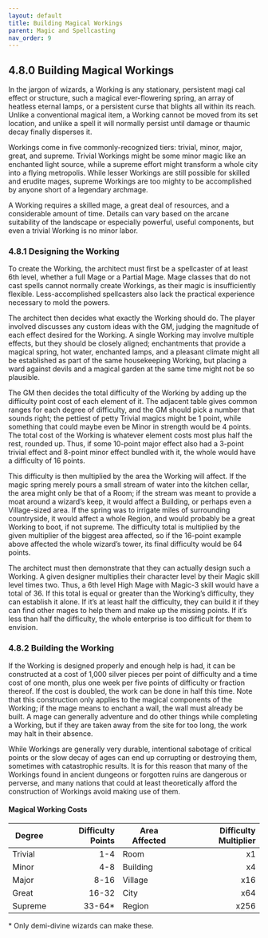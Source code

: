 ```yaml
---
layout: default
title: Building Magical Workings
parent: Magic and Spellcasting
nav_order: 9
---
```


## 4.8.0 Building Magical Workings

In the jargon of wizards, a Working is any stationary, persistent magi cal effect or structure, such a magical ever-flowering spring, an array of heatless eternal lamps, or a persistent curse that blights all within its reach.
Unlike a conventional magical item, a Working cannot be moved from its set location, and unlike a spell it will normally persist until damage or thaumic decay finally disperses it.

Workings come in five commonly-recognized tiers: trivial, minor, major, great, and supreme.
Trivial Workings might be some minor magic like an enchanted light source, while a supreme effort might transform a whole city into a flying metropolis.
While lesser Workings are still possible for skilled and erudite mages, supreme Workings are too mighty to be accomplished by anyone short of a legendary archmage.

A Working requires a skilled mage, a great deal of resources, and a considerable amount of time.
Details can vary based on the arcane suitability of the landscape or especially powerful, useful components, but even a trivial Working is no minor labor.

### 4.8.1 Designing the Working

To create the Working, the architect must first be a spellcaster of at least 6th level, whether a full Mage or a Partial Mage.
Mage classes that do not cast spells cannot normally create Workings, as their magic is insufficiently flexible.
Less-accomplished spellcasters also lack the practical experience necessary to mold the powers.

The architect then decides what exactly the Working should do.
The player involved discusses any custom ideas with the GM, judging the magnitude of each effect desired for the Working.
A single Working may involve multiple effects, but they should be closely aligned; enchantments that provide a magical spring, hot water, enchanted lamps, and a pleasant climate might all be established as part of the same housekeeping Working, but placing a ward against devils and a magical garden at the same time might not be so plausible.

The GM then decides the total difficulty of the Working by adding up the difficulty point cost of each element of it.
The adjacent table gives common ranges for each degree of difficulty, and the GM should pick a number that sounds right; the pettiest of petty Trivial magics might be 1 point, while something that could maybe even be Minor in strength would be 4 points.
The total cost of the Working is whatever element costs most plus half the rest, rounded up.
Thus, if some 10-point major effect also had a 3-point trivial effect and 8-point minor effect bundled with it, the whole would have a difficulty of 16 points.

This difficulty is then multiplied by the area the Working will affect.
If the magic spring merely pours a small stream of water into the kitchen cellar, the area might only be that of a Room; if the stream was meant to provide a moat around a wizard’s keep, it would affect a Building, or perhaps even a Village-sized area.
If the spring was to irrigate miles of surrounding countryside, it would affect a whole Region, and would probably be a great Working to boot, if not supreme.
The difficulty total is multiplied by the given multiplier of the biggest area affected, so if the 16-point example above affected the whole wizard’s tower, its final difficulty would be 64 points.

The architect must then demonstrate that they can actually design such a Working.
A given designer multiplies their character level by their Magic skill level times two.
Thus, a 6th level High Mage with Magic-3 skill would have a total of 36.
If this total is equal or greater than the Working’s difficulty, they can establish it alone.
If it’s at least half the difficulty, they can build it if they can find other mages to help them and make up the missing points.
If it’s less than half the difficulty, the whole enterprise is too difficult for them to envision.

### 4.8.2 Building the Working

If the Working is designed properly and enough help is had, it can be constructed at a cost of 1,000 silver pieces per point of difficulty and a time cost of one month, plus one week per five points of difficulty or fraction thereof.
If the cost is doubled, the work can be done in half this time.
Note that this construction only applies to the magical components of the Working; if the mage means to enchant a wall, the wall must already be built.
A mage can generally adventure and do other things while completing a Working, but if they are taken away from the site for too long, the work may halt in their absence.

While Workings are generally very durable, intentional sabotage of critical points or the slow decay of ages can end up corrupting or destroying them, sometimes with catastrophic results.
It is for this reason that many of the Workings found in ancient dungeons or forgotten ruins are dangerous or perverse, and many nations that could at least theoretically afford the construction of Workings avoid making use of them.

#### Magical Working Costs

| Degree  | Difficulty Points | Area Affected | Difficulty Multiplier |
| ------- | ----------------: | ------------- | --------------------: |
| Trivial |               1-4 | Room          |                    x1 |
| Minor   |               4-8 | Building      |                    x4 |
| Major   |              8-16 | Village       |                   x16 |
| Great   |             16-32 | City          |                   x64 |
| Supreme |           33-64\* | Region        |                  x256 |

\* Only demi-divine wizards can make these.
